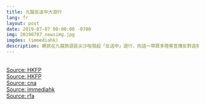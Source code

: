 ```yaml
---
title: 九龍反送中大遊行
lang: fr
layout: post
date: 2019-07-07 00:00:00 -0700
img: 20190707_newsimg.jpg
imgdes: (immediahk)
description: 網民在九龍旅遊區尖沙咀發起「反送中」遊行，向這一帶眾多陸客宣傳反對逃犯條例修訂草案等訴求，發起人宣布有23萬人參加，警方指高峰時有5.6萬人。遊行結束後，約一千名示威者沿主要幹道彌敦道由尖沙咀向旺角方向進發。但到晚上，警方在旺角一帶清場時，再次造成流血衝突。
---
```


<br>[Source: HKFP](https://www.hongkongfp.com/2019/07/09/hong-kongs-carrie-lam-declares-extradition-bill-dead-stops-short-full-withdrawal/)
<br>[Source: HKFP](https://www.hongkongfp.com/2019/07/09/pictures-lennon-wall-message-boards-appear-across-hong-kong-districts-support-anti-extradition-law-protesters/)
<br>[Source: cna](https://www.cna.com.tw/news/firstnews/201907070186.aspx)
<br>[Source: immediahk](https://www.inmediahk.net/node/1065474)
<br>[Source: rfa](https://www.rfa.org/mandarin/yataibaodao/gangtai/al-07082019102430.html)